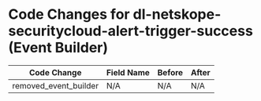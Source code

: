 # Code Changes for dl-netskope-securitycloud-alert-trigger-success (Event Builder)

| Code Change | Field Name | Before | After |
|-------------|------------|--------|-------|
| removed_event_builder | N/A | N/A | N/A |